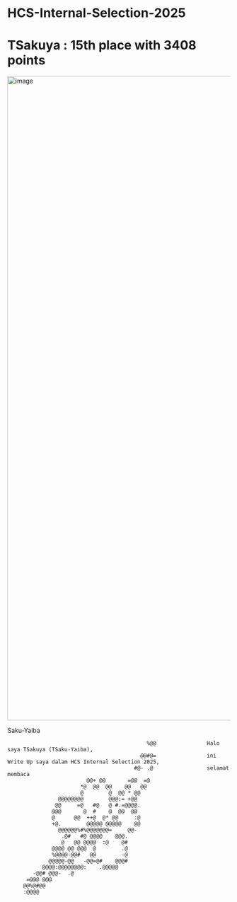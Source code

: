 # HCS-Internal-Selection-2025
# TSakuya : 15th place with 3408 points

<img width="1821" height="1457" alt="image" src="https://github.com/user-attachments/assets/f37f336d-8e13-4f9c-8c23-4e061bb99acd" />

Saku-Yaiba
```
                                            %@@                Halo saya TSakuya (TSaku-Yaiba), 
                                          @@#@=                ini Write Up saya dalam HCS Internal Selection 2025,
                                        #@- .@                 selamat membaca
                         @@+ @@       =@@  =@
                       *@  @@  @@    @@   @@
                       @        @  @@ * @@
                @@@@@@@@        @@@:= +@@
               @@     =@   #@   @ #.=@@@@.
              @@@       @  #    @  @@  @@
              @      @@  ++@  @* @@     :@
              +@.        @@@@@ @@@@@    @@
                @@@@@@%#%@@@@@@@=     @@-
                 .@#   #@ @@@@    @@@.
                 @   @@ @@@@  :@    @#
              @@@@ @@ @@@  @        .@
              %@@@@-@@#   @@        -@
             @@@@@-@@   -@@=@#    @@@#
           @@@@:@@@@@@@@:    .@@@@@
        -@@# @@@-  .@             
      =@@@ @@@
     @@%@#@@       
     :@@@@
```

